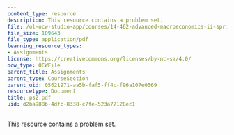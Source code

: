 ```yaml
---
content_type: resource
description: This resource contains a problem set.
file: /ol-ocw-studio-app/courses/14-462-advanced-macroeconomics-ii-spring-2007/d2ba988b4dfc8338c7fe523a77128ec1_ps2.pdf
file_size: 109643
file_type: application/pdf
learning_resource_types:
- Assignments
license: https://creativecommons.org/licenses/by-nc-sa/4.0/
ocw_type: OCWFile
parent_title: Assignments
parent_type: CourseSection
parent_uid: 05621971-aa5b-faf5-ff4c-f96a107e0569
resourcetype: Document
title: ps2.pdf
uid: d2ba988b-4dfc-8338-c7fe-523a77128ec1
---
```

This resource contains a problem set.